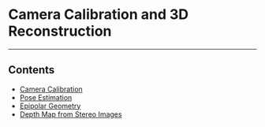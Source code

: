 # Camera Calibration and 3D Reconstruction

----

## Contents

- [Camera Calibration](camera-calibration)
- [Pose Estimation](pose-estimation)
- [Epipolar Geometry](epipolar-geometry)
- [Depth Map from Stereo Images](depth-map)



